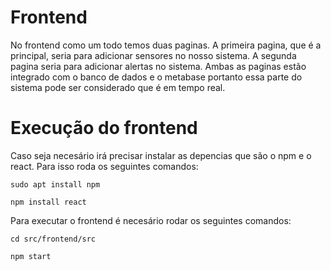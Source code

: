 # Frontend

No frontend como um todo temos duas paginas. A primeira pagina, que é a principal, seria para adicionar sensores no nosso sistema. A segunda pagina seria para adicionar alertas no sistema. Ambas as paginas estão integrado com o banco de dados e o metabase portanto essa parte do sistema pode ser considerado que é em tempo real. 

# Execução do frontend

Caso seja necesário irá precisar instalar as depencias que são o npm e o react. Para isso roda os seguintes comandos:

```
sudo apt install npm
```
```
npm install react
```

Para executar o frontend é necesário rodar os seguintes comandos:

 ```
 cd src/frontend/src
 ```
 ```
 npm start
 ```